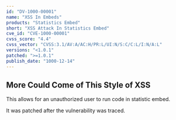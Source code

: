 ```yaml
---
id: "DV-1000-00001"
name: "XSS In Embeds"
products: "Statistics Embed"
short: "XSS Attack In Statistics Embed"
cve_id: "CVE-1000-00001"
cvss_score: "4.4"
cvss_vector: "CVSS:3.1/AV:A/AC:H/PR:L/UI:N/S:C/C:L/I:N/A:L"
versions: "<1.0.1"
patched: ">=1.0.1"
publish_date: "1000-12-14"
---
```


## More Could Come of This Style of XSS

This allows for an unauthorized user to run code in statistic embed.

It was patched after the vulnerability was traced.
